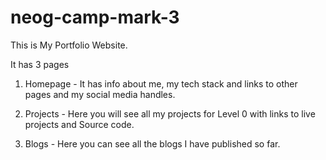 # neog-camp-mark-3
This is My Portfolio Website.

It has 3 pages

1. Homepage - It has info about me, my tech stack and links to other pages and my social media handles.

2. Projects - Here you will see all my projects for Level 0 with links to live projects and Source code.

3. Blogs - Here you can see all the blogs I have published so far.


